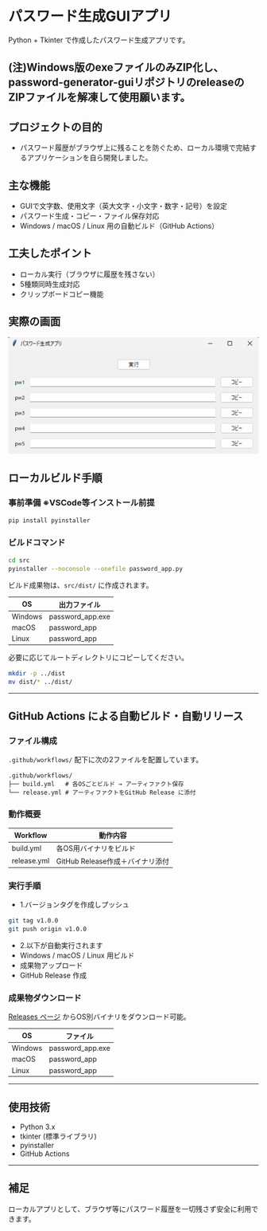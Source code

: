 # パスワード生成GUIアプリ

Python + Tkinter で作成したパスワード生成アプリです。

## (注)Windows版のexeファイルのみZIP化し、password-generator-guiリポジトリのreleaseのZIPファイルを解凍して使用願います。

## プロジェクトの目的

- パスワード履歴がブラウザ上に残ることを防ぐため、ローカル環境で完結するアプリケーションを自ら開発しました。

## 主な機能

- GUIで文字数、使用文字（英大文字・小文字・数字・記号）を設定
- パスワード生成・コピー・ファイル保存対応
- Windows / macOS / Linux 用の自動ビルド（GitHub Actions）

## 工夫したポイント

- ローカル実行（ブラウザに履歴を残さない）
- 5種類同時生成対応
- クリップボードコピー機能

## 実際の画面
![アプリの画面](image/image.png)


## ローカルビルド手順

### 事前準備 ※VSCode等インストール前提
```bash
pip install pyinstaller
```

### ビルドコマンド
```bash
cd src
pyinstaller --noconsole --onefile password_app.py
```

ビルド成果物は、`src/dist/` に作成されます。

| OS      | 出力ファイル      |
|---------|--------------------|
| Windows | password_app.exe    |
| macOS   | password_app        |
| Linux   | password_app        |

必要に応じてルートディレクトリにコピーしてください。
```bash
mkdir -p ../dist
mv dist/* ../dist/
```

---

## GitHub Actions による自動ビルド・自動リリース

### ファイル構成
`.github/workflows/` 配下に次の2ファイルを配置しています。
```
.github/workflows/
├── build.yml   # 各OSごとビルド → アーティファクト保存
└── release.yml # アーティファクトをGitHub Release に添付
```

### 動作概要
| Workflow    | 動作内容                      |
|-------------|------------------------------|
| build.yml   | 各OS用バイナリをビルド         |
| release.yml | GitHub Release作成＋バイナリ添付 |

### 実行手順
- 1.バージョンタグを作成しプッシュ
```bash
git tag v1.0.0
git push origin v1.0.0
```

- 2.以下が自動実行されます
- Windows / macOS / Linux 用ビルド
- 成果物アップロード
- GitHub Release 作成

### 成果物ダウンロード
[Releases ページ](https://github.com/YOUR-REPO-NAME/releases) からOS別バイナリをダウンロード可能。

| OS      | ファイル           |
|---------|---------------------|
| Windows | password_app.exe     |
| macOS   | password_app         |
| Linux   | password_app         |

---

## 使用技術
- Python 3.x
- tkinter (標準ライブラリ)
- pyinstaller
- GitHub Actions

---

## 補足
ローカルアプリとして、ブラウザ等にパスワード履歴を一切残さず安全に利用できます。